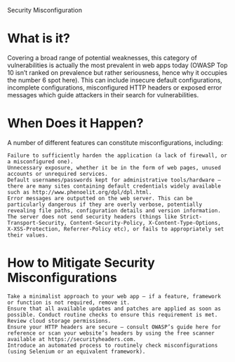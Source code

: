 Security Misconfiguration

# What is it?

Covering a broad range of potential weaknesses, this category of vulnerabilities is actually the most prevalent in web apps today (OWASP Top 10 isn’t ranked on prevalence but rather seriousness, hence why it occupies the number 6 spot here). This can include insecure default configurations, incomplete configurations, misconfigured HTTP headers or exposed error messages which guide attackers in their search for vulnerabilities.
# When Does it Happen?

A number of different features can constitute misconfigurations, including:

    Failure to sufficiently harden the application (a lack of firewall, or a misconfigured one).
    Unnecessary exposure, whether it be in the form of web pages, unused accounts or unrequired services.
    Default usernames/passwords kept for administrative tools/hardware — there are many sites containing default credentials widely available such as http://www.phenoelit.org/dpl/dpl.html.
    Error messages are outputted on the web server. This can be particularly dangerous if they are overly verbose, potentially revealing file paths, configuration details and version information.
    The server does not send security headers (things like Strict-Transport-Security, Content-Security-Policy, X-Content-Type-Options, X-XSS-Protection, Referrer-Policy etc), or fails to appropriately set their values.

# How to Mitigate Security Misconfigurations

    Take a minimalist approach to your web app — if a feature, framework or function is not required, remove it.
    Ensure that all available updates and patches are applied as soon as possible. Conduct routine checks to ensure this requirement is met.
    Review cloud storage permissions.
    Ensure your HTTP headers are secure — consult OWASP’s guide here for reference or scan your website’s headers by using the free scanner available at https://securityheaders.com.
    Introduce an automated process to routinely check misconfigurations (using Selenium or an equivalent framework).
